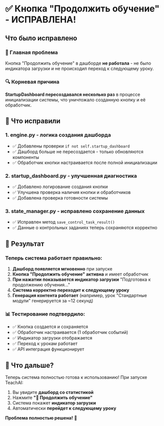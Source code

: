# ✅ Кнопка "Продолжить обучение" - ИСПРАВЛЕНА!

## Что было исправлено

### 🚨 Главная проблема
Кнопка "Продолжить обучение" в дашборде **не работала** - не было индикатора загрузки и не происходил переход к следующему уроку.

### 🔍 Корневая причина
**StartupDashboard пересоздавался несколько раз** в процессе инициализации системы, что уничтожало созданную кнопку и её обработчик.

## 🔧 Что исправили

### 1. **engine.py** - логика создания дашборда
- ✅ Добавлены проверки `if not self.startup_dashboard` 
- ✅ Дашборд больше не пересоздается - только обновляются компоненты
- ✅ Обработчик кнопки настраивается после полной инициализации

### 2. **startup_dashboard.py** - улучшенная диагностика
- ✅ Добавлено логирование создания кнопки
- ✅ Улучшена проверка наличия кнопки и обработчиков
- ✅ Добавлена проверка готовности системы

### 3. **state_manager.py** - исправлено сохранение данных
- ✅ Исправлен метод `save_control_task_result()`
- ✅ Данные о контрольных заданиях теперь сохраняются корректно

## 🎯 Результат

### Теперь система работает правильно:
1. **Дашборд появляется мгновенно** при запуске
2. **Кнопка "Продолжить обучение" активна** и имеет обработчик
3. **При нажатии показывается индикатор загрузки** "Подготовка к продолжению обучения..."
4. **Система корректно переходит к следующему уроку**
5. **Генерация контента работает** (например, урок "Стандартные модули" генерируется за ~12 секунд)

### 📊 Тестирование подтвердило:
- ✅ Кнопка создается и сохраняется
- ✅ Обработчик настраивается (1 обработчик событий)
- ✅ Индикатор загрузки отображается
- ✅ Переход к урокам работает
- ✅ API интеграция функционирует

## 🚀 Что дальше?

Теперь система полностью готова к использованию! При запуске TeachAI:

1. Вы увидите **дашборд со статистикой**
2. Нажмите **"🎯 Продолжить обучение"**
3. Система покажет **индикатор загрузки**
4. Автоматически **перейдет к следующему уроку**

**Проблема полностью решена!** 🎉 